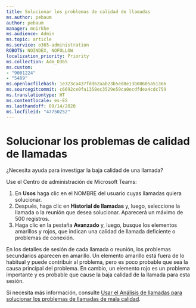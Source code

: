 ```yaml
---
title: Solucionar los problemas de calidad de llamadas
ms.author: pebaum
author: pebaum
manager: mnirkhe
ms.audience: Admin
ms.topic: article
ms.service: o365-administration
ROBOTS: NOINDEX, NOFOLLOW
localization_priority: Priority
ms.collection: Adm_O365
ms.custom:
- "9001224"
- "5489"
ms.openlocfilehash: 1e323ca437fdd62aab23b5ed8e13b08605a51366
ms.sourcegitcommit: c6692ce0fa1358ec3529e59ca0ecdfdea4cdc759
ms.translationtype: HT
ms.contentlocale: es-ES
ms.lasthandoff: 09/14/2020
ms.locfileid: "47750252"
---
```

# <a name="troubleshoot-call-quality-problems"></a>Solucionar los problemas de calidad de llamadas

¿Necesita ayuda para investigar la baja calidad de una llamada?

Use el Centro de administración de Microsoft Teams:

1. En **Usos** haga clic en el NOMBRE del usuario cuyas llamadas quiera solucionar.
2. Después, haga clic en **Historial de llamadas** y, luego, seleccione la llamada o la reunión que desea solucionar. Aparecerá un máximo de 500 registros.
3. Haga clic en la pestaña **Avanzado** y, luego, busque los elementos amarillos y rojos, que indican una calidad de llamada deficiente o problemas de conexión.

En los detalles de sesión de cada llamada o reunión, los problemas secundarios aparecen en amarillo. Un elemento amarillo está fuera de lo habitual y puede contribuir al problema, pero es poco probable que sea la causa principal del problema. En cambio, un elemento rojo es un problema importante y es probable que cause la baja calidad de la llamada para esta sesión.

Si necesita más información, consulte [Usar el Análisis de llamadas para solucionar los problemas de llamadas de mala calidad](https://docs.microsoft.com/microsoftteams/use-call-analytics-to-troubleshoot-poor-call-quality#troubleshoot-call-quality-problems-using-call-analytics).
